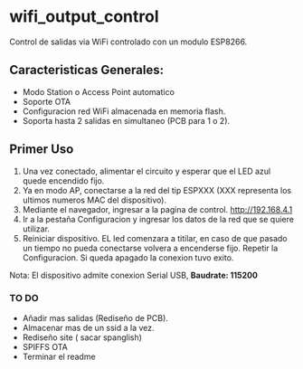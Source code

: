 # wifi_output_control
Control de salidas via WiFi controlado con un modulo ESP8266.

## Caracteristicas Generales:

* Modo Station o Access Point automatico
* Soporte OTA
* Configuracion red WiFi almacenada en memoria flash.
* Soporta hasta 2 salidas en simultaneo (PCB para 1 o 2).

## Primer Uso

1.  Una vez conectado, alimentar el circuito y esperar que el LED azul quede encendido fijo.
2.	Ya en modo AP, conectarse a la red del tip ESPXXX (XXX representa los ultimos numeros MAC del dispositivo).
3.	Mediante el navegador, ingresar a la pagina de control. http://192.168.4.1
4.	Ir a la pestaña Configuracion y ingresar los datos de la red que se quiere utilizar.
5. 	Reiniciar dispositivo. EL led comenzara a titilar, en caso de que pasado un tiempo no pueda conectarse volvera a encenderse fijo. Repetir la Configuracion. Si queda apagado la conexion tuvo exito.

Nota: El dispositivo admite conexion Serial USB, **Baudrate: 115200**


### TO DO

* Añadir mas salidas (Rediseño de PCB).
* Almacenar mas de un ssid a la vez.
* Rediseño site ( sacar spanglish)
* SPIFFS OTA
* Terminar el readme
